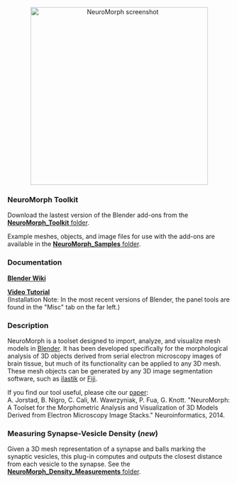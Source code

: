 <p align="center">
<img src="https://github.com/ajorstad/NeuroMorph/raw/master/NeuroMorph_screenshot.png" alt="NeuroMorph screenshot" height="400px"/>
</p>


### NeuroMorph Toolkit

Download the lastest version of the Blender add-ons from the [**NeuroMorph_Toolkit** folder](https://github.com/ajorstad/NeuroMorph/raw/master/NeuroMorph_Toolkit).

Example meshes, objects, and image files for use with the add-ons are available in the [**NeuroMorph_Samples** folder](https://github.com/ajorstad/NeuroMorph/raw/master/NeuroMorph_Samples).


### Documentation
[**Blender Wiki**](http://wiki.blender.org/index.php/Extensions:2.6/Py/Scripts/Neuro_tool)

[**Video Tutorial**](https://www.youtube.com/watch?v=CVkcYjWgceM&vq=hd720)  
(Installation Note: In the most recent versions of Blender, the panel tools are found in the "Misc" tab on the far left.)

### Description
NeuroMorph is a toolset designed to import, analyze, and visualize mesh models in [Blender](https://www.blender.org/). It has been developed specifically for the morphological analysis of 3D objects derived from serial electron microscopy images of brain tissue, but much of its functionality can be applied to any 3D mesh.  These mesh objects can be generated by any 3D image segmentation software, such as [ilastik](http://ilastik.org/) or [Fiji](http://fiji.sc/Fiji).

If you find our tool useful, please cite our [paper](http://link.springer.com/article/10.1007%2Fs12021-014-9242-5):  
A. Jorstad, B. Nigro, C. Cali, M. Wawrzyniak, P. Fua, G. Knott.  "NeuroMorph: A Toolset for the Morphometric Analysis and Visualization of 3D Models Derived from Electron Microscopy Image Stacks." Neuroinformatics, 2014.

### Measuring Synapse-Vesicle Density (*new*)
Given a 3D mesh representation of a synapse and balls marking the synaptic vesicles, this plug-in computes and outputs the closest distance from each vesicle to the synapse.  See the [**NeuroMorph_Density_Measurements** folder](https://github.com/ajorstad/NeuroMorph/raw/master/NeuroMorph_Density_Measurements).
